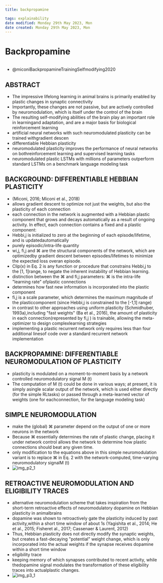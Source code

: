 ```yaml
---
title: backpropamine

tags: explainability 
date modified: Monday 29th May 2023, Mon
date created: Monday 29th May 2023, Mon
---
```


# Backpropamine
```toc
```

- @miconiBackpropamineTrainingSelfmodifying2020

## ABSTRACT
- The impressive lifelong learning in animal brains is primarily enabled by plastic changes in synaptic connectivity
- Importantly, these changes are not passive, but are actively controlled by neuromodulation, which is itself under the control of the brain
- The resulting self-modifying abilities of the brain play an important role in learningand adaptation, and are a major basis for biological reinforcement learning
- artificial neural networks with such neuromodulated plasticity can be trained withgradient descen
- differentiable Hebbian plasticity
- neuromodulated plasticity improves the performance of neural networks on bothreinforcement learning and supervised learning tasks
- neuromodulated plastic LSTMs with millions of parameters outperform standard LSTMs on a benchmark language modeling task

## BACKGROUND: DIFFERENTIABLE HEBBIAN PLASTICITY
- (Miconi, 2016; Miconi et al., 2018)
- allows gradient descent to optimize not just the weights, but also the plasticity of each connection
- each connection in the network is augmented with a Hebbian plastic component that grows and decays automatically as a result of ongoing activity. In effect, each connection contains a fixed and a plastic component:
- Hebbi,j is initialized to zero at the beginning of each episode/lifetime, and is updatedautomatically
- purely episodic/intra-life quantity
- wi,j, fi,j and ⌘ are the structural components of the network, which are optimizedby gradient descent between episodes/lifetimes to minimize the expected loss overan episode.
- Clip(x) in Eq. 2 is any function or procedure that constrains Hebbi,j to the [1, 1]range, to negate the inherent instability of Hebbian learning.
- distinction between the ⌘ and fi,j parameters: ⌘ is the intra-life "learning rate" ofplastic connections
- determines how fast new information is incorporated into the plastic component
- fi,j is a scale parameter, which determines the maximum magnitude of the plasticcomponent (since Hebbi,j is constrained to the [-1,1] range)
- in contrast to other approaches using uniform plasticity (Schmidhuber, 1993a),including "fast weights" (Ba et al., 2016), the amount of plasticity in each connection(represented by fi,j ) is trainable, allowing the meta-optimizer to design complexlearning strategies
- implementing a plastic recurrent network only requires less than four additional linesof code over a standard recurrent network implementation

## BACKPROPAMINE: DIFFERENTIABLE NEUROMODULATION OF PLASTICITY
- plasticity is modulated on a moment-to-moment basis by a network controlled neuromodulatory signal M (t)
- The computation of M (t) could be done in various ways; at present, it is simply asingle scalar output of the network, which is used either directly (for the simple RLtasks) or passed through a meta-learned vector of weights (one for eachconnection, for the language modeling task)

## SIMPLE NEUROMODULATION
- make the (global) ⌘ parameter depend on the output of one or more neurons in the network
- Because ⌘ essentially determines the rate of plastic change, placing it under network control allows the network to determine how plastic connections should beat any given time.
- only modification to the equations above in this simple neuromodulation variant is to replace ⌘ in Eq. 2 with the network-computed, time-varying neuromodulatory signalM (t)
- ![img_p2_1](img_p2_1.png)

## RETROACTIVE NEUROMODULATION AND ELIGIBILITY TRACES
- alternative neuromodulation scheme that takes inspiration from the short-term retroactive effects of neuromodulatory dopamine on Hebbian plasticity in animalbrains
- dopamine was shown to retroactively gate the plasticity induced by past activity,within a short time window of about 1s (Yagishita et al., 2014; He et al., 2015; Fisheret al., 2017; Cassenaer & Laurent, 2012)
- Thus, Hebbian plasticity does not directly modify the synaptic weights, but creates a fast-decaying "potential" weight change, which is only incorporated into the actual weights if the synapse receives dopamine within a short time window
- eligibility trace
- keeping memory of which synapses contributed to recent activity, while thedopamine signal modulates the transformation of these eligibility traces into actualplastic changes.
- ![img_p3_1](img_p3_1.png)




